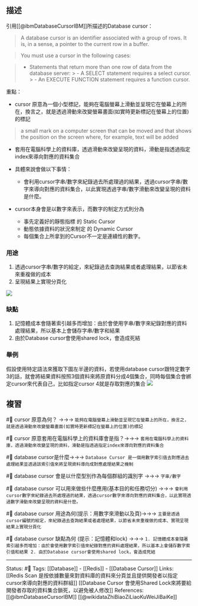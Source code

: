 
## 描述
引用[[@ibmDatabaseCursorIBM]]所描述的Database cursor：
> A database cursor is an identifier associated with a group of rows. It is, in a sense, a pointer to the current row in a buffer.

> You must use a cursor in the following cases: 

> -   Statements that return more than one row of data from the database server:
	>    -   A SELECT statement requires a select cursor.
	>    -   An EXECUTE FUNCTION statement requires a function cursor.

重點：
- cursor 原意為一個小型標記，能夠在電腦螢幕上滑動並呈現它在螢幕上的所在，換言之，就是透過滑動來改變螢幕畫面(如實時更新標記在螢幕上的位置)的標記
> a small mark on a computer screen that can be moved and that shows the position on the screen where, for example, text will be added

- 套用在電腦科學上的資料庫，透過滑動來改變呈現的資料，滑動是指透過指定index來導向對應的資料集合

- 具體來說會做以下事情：
	- 會利用cursor字串/數字來紀錄過去所處理過的結果，透過cursor字串/數字來導向對應的資料集合，以此實現透過字串/數字滑動來改變呈現的資料是什麼。
	

- cursor本身會是以數字來表示，而數字的制定方式則分為
	- 事先定義好的靜態指標 的 Static Cursor
	- 動態依據資料的狀況來制定 的 Dynamic Cursor
	- 每個集合上所拿到的Cursor不一定是連續性的數字。

### 用途
1. 透過cursor字串/數字的給定，來紀錄過去查詢結果或者處理結果，以節省未來重複做的成本
2. 呈現結果上實現分頁化


![](https://www.researchgate.net/profile/Shi-Huang-5/publication/220095117/figure/fig2/AS:670705469386752@1536920053039/Database-navigation-emulated-by-cursors.png)

### 缺點
1. 記憶體成本會隨著索引越多而增加：由於會使用字串/數字來紀錄對應的資料處理結果，所以基本上會儲存字串/數字和結果
2. 由於Database cursor會使用shared lock，會造成死結


### 舉例
假設使用特定語法來獲取下圖左半邊的資料，若使用database cursor跟特定數字3的話，就會將結果資料按照3個資料來將原資料分成4個集合，同時每個集合會綁定cursor來代表自己，比如指定cursor 4就是存取對應的集合 
![](https://res.cloudinary.com/dqfxgtyoi/image/upload/v1654340797/blog/database/database%20cursor/database-cursor-diagram_txvrxc.png)


## 複習
#🧠  cursor 原意為何？ ->->-> `能夠在電腦螢幕上滑動並呈現它在螢幕上的所在，換言之，就是透過滑動來改變螢幕畫面(如實時更新標記在螢幕上的位置)的標記`
<!--SR:!2023-03-07,168,250-->

#🧠 cursor 原意套用在電腦科學上的資料庫會是指？->->-> `套用在電腦科學上的資料庫，透過滑動來改變呈現的資料，滑動是指透過指定index來導向對應的資料集合`
<!--SR:!2023-04-02,185,250-->

#🧠 database cursor是什麼->->-> `Database Cursor 是一個用數字索引值去對應過去處理結果並透過該索引值來將呈現資料導向成對應處理結果之機制`
<!--SR:!2022-11-18,34,248-->


#🧠 database cursor 會是以什麼型別作為每個群組的識別字 ->->-> `字串/數字`
<!--SR:!2023-01-31,148,250-->

#🧠 database cursor 可以用來做些什麼應用(基本目的和任務切分) ->->-> `會利用cursor數字來紀錄過去所處理過的結果，透過cursor數字來導向對應的資料集合，以此實現透過數字滑動來改變呈現的資料是什麼。`
<!--SR:!2022-10-24,17,248-->


#🧠 database cursor 用途為何(提示：用數字來滑動以及頁)->->-> `主要是透過cursor編號的給定，來紀錄過去查詢結果或者處理結果，以節省未來重複做的成本、實現呈現結果上實現分頁化`
<!--SR:!2022-10-17,76,230-->

#🧠 database cursor 缺點為何 (提示：記憶體和lock) ->->-> `1. 記憶體成本會隨著索引越多而增加：由於會使用數字索引值來紀錄對應的資料處理結果，所以基本上會儲存數字索引值和結果 2. 由於Database cursor會使用shared lock，會造成死結`
<!--SR:!2023-03-31,184,250-->

---
Status: #🌱 
Tags:
[[Database]] - [[Redis]] - [[Database Cursor]]
Links:
[[Redis Scan 是按依據數量來對資料庫的資料來分頁並且提供開發者以指定cursor來導向對應的資料群組]]
[[Database Cursor 會使用Shared Lock來將要給開發者存取的資料集合鎖死，以避免被人修改]]
References:
[[@ibmDatabaseCursorIBM]]
[[@wikidataZhiBiaoZiLiaoKuWeiJiBaiKe]]
